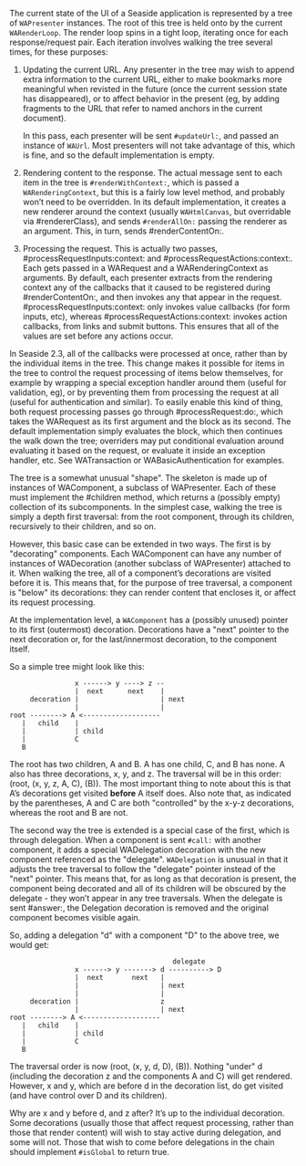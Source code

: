 The current state of the UI of a Seaside application is represented by a tree of `WAPresenter` instances. The root of this tree is held onto by the current `WARenderLoop`. The render loop spins in a tight loop, iterating once for each response/request pair. Each iteration involves walking the tree several times, for these purposes:

1. Updating the current URL. Any presenter in the tree may wish to append extra information to the current URL, either to make bookmarks more meaningful when revisted in the future (once the current session state has disappeared), or to affect behavior in the present (eg, by adding fragments to the URL that refer to named anchors in the current document).

   In this pass, each presenter will be sent `#updateUrl:`, and passed an instance of `WAUrl`. Most presenters will not take advantage of this, which is fine, and so the default implementation is empty.

2. Rendering content to the response. The actual message sent to each item in the tree is `#renderWithContext:`, which is passed a `WARenderingContext`, but this is a fairly low level method, and probably won’t need to be overridden. In its default implementation, it creates a new renderer around the context (usually `WAHtmlCanvas`, but overridable via #rendererClass), and sends `#renderAllOn:` passing the renderer as an argument. This, in turn, sends #renderContentOn:.

3. Processing the request. This is actually two passes, #processRequestInputs:context: and #processRequestActions:context:. Each gets passed in a WARequest and a WARenderingContext as arguments. By default, each presenter extracts from the rendering context any of the callbacks that it caused to be registered during #renderContentOn:, and then invokes any that appear in the request. #processRequestInputs:context: only invokes value callbacks (for form inputs, etc), whereas #processRequestActions:context: invokes action callbacks, from links and submit buttons. This ensures that all of the values are set before any actions occur.

In Seaside 2.3, all of the callbacks were processed at once, rather than by the individual items in the tree. This change makes it possible for items in the tree to control the request processing of items below themselves, for example by wrapping a special exception handler around them (useful for validation, eg), or by preventing them from processing the request at all (useful for authentication and similar). To easily enable this kind of thing, both request processing passes go through #processRequest:do:, which takes the WARequest as its first argument and the block as its second. The default implementation simply evaluates the block, which then continues the walk down the tree; overriders may put conditional evaluation around evaluating it based on the request, or evaluate it inside an exception handler, etc. See WATransaction or WABasicAuthentication for examples.

The tree is a somewhat unusual "shape". The skeleton is made up of instances of WAComponent, a subclass of WAPresenter. Each of these must implement the #children method, which returns a (possibly empty) collection of its subcomponents. In the simplest case, walking the tree is simply a depth first traversal: from the root component, through its children, recursively to their children, and so on.

However, this basic case can be extended in two ways. The first is by "decorating" components. Each WAComponent can have any number of instances of WADecoration (another subclass of WAPresenter) attached to it. When walking the tree, all of a component’s decorations are visited before it is. This means that, for the purpose of tree traversal, a component is "below" its decorations: they can render content that encloses it, or affect its request processing.

At the implementation level, a `WAComponent` has a (possibly unused) pointer to its first (outermost) decoration. Decorations have a "next" pointer to the next decoration or, for the last/innermost decoration, to the component itself.

So a simple tree might look like this:

```
                x ------> y ----> z --
                |  next      next    |
     decoration |                    | next
                |                    |
root --------> A <-------------------
   |   child    |
   |            | child
   |            C
   B
```

The root has two children, A and B. A has one child, C, and B has none. A also has three decorations, x, y, and z. The traversal will be in this order: (root, (x, y, z, A, C), (B)). The most important thing to note about this is that A’s decorations get visited **before** A itself does. Also note that, as indicated by the parentheses, A and C are both "controlled" by the x-y-z decorations, whereas the root and B are not.

The second way the tree is extended is a special case of the first, which is through delegation. When a component is sent `#call:` with another component, it adds a special WADelegation decoration with the new component referenced as the "delegate". `WADelegation` is unusual in that it adjusts the tree traversal to follow the "delegate" pointer instead of the "next" pointer. This means that, for as long as that decoration is present, the component being decorated and all of its children will be obscured by the delegate - they won’t appear in any tree traversals. When the delegate is sent #answer:, the Delegation decoration is removed and the original component becomes visible again.

So, adding a delegation "d" with a component "D" to the above tree, we would get:

```
                                        delegate
                x ------> y -------> d ----------> D
                |  next       next   |
                |                    | next
                |                    |
     decoration |                    z
                |                    | next
root --------> A <-------------------
   |   child    |
   |            | child
   |            C
   B
```

The traversal order is now (root, (x, y, d, D), (B)). Nothing "under" d (including the decoration z and the components A and C) will get rendered. However, x and y, which are before d in the decoration list, do get visited (and have control over D and its children).

Why are x and y before d, and z after? It’s up to the individual decoration. Some decorations (usually those that affect request processing, rather than those that render content) will wish to stay active during delegation, and some will not. Those that wish to come before delegations in the chain should implement `#isGlobal` to return true.